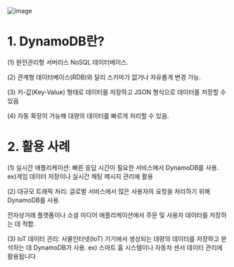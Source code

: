 ![image](https://github.com/user-attachments/assets/158fabe0-27e1-4ebd-8805-4d82fe5761d7)

# 1. DynamoDB란?
(1) 완전관리형 서버리스 NoSQL 데이터베이스.

(2) 관계형 데이터베이스(RDB)와 달리 스키마가 없거나 자유롭게 변경 가능.

(3) 키-값(Key-Value) 형태로 데이터를 저장하고 JSON 형식으로 데이터를 저장할 수 있음

(4) 자동 확장이 가능해 대량의 데이터를 빠르게 처리할 수 있음.

# 2. 활용 사례
(1) 실시간 애플리케이션: 빠른 응답 시간이 필요한 서비스에서 DynamoDB를 사용. ex)게임 데이터 저장이나 실시간 채팅 메시지 관리에 활용

(2) 대규모 트래픽 처리: 글로벌 서비스에서 많은 사용자의 요청을 처리하기 위해 DynamoDB를 사용. 

전자상거래 플랫폼이나 소셜 미디어 애플리케이션에서 주문 및 사용자 데이터를 저장하는 데 적합.

(3) IoT 데이터 관리: 사물인터넷(IoT) 기기에서 생성되는 대량의 데이터를 저장하고 분석하는 데 DynamoDB가 사용. ex) 스마트 홈 시스템이나 자동차 센서 데이터 관리에 활용됩니다
